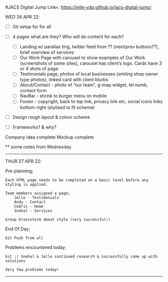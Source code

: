 #JACS Digital Jump
Link<: https://jelle-vdp.github.io/jacs-digital-jump/

WED  26 APR 22:

- [ ] Git setup for for all
- [ ] 4 pages what are they? Who will do content for each?
    - [ ] Landing w/ parallax ting, twitter feed from ?? (next/prev buttons??),  brief overview of services
    - [ ] Our Work Page with carousel to show examples of Our Work (screenshots of some sites), carousel has client’s logo. Cards have 3 or 4 shots of page.
    - [ ] Testimonials page, photos of local businesses (smiling shop owner type photos), linked card with client blurbs
    - [ ] About/Contact - photo of “our team”, g-map widget, tel numb, contact form
    - [ ] NavBar - shrink to burger menu on mobile
    - [ ] Footer - copyright, back to top link, privacy link etc, social icons links bottom-right (stylised to fit scheme)
- [ ] Design rough layout & colour scheme
- [ ] Frameworks? & why?



Company idea complete
Mockup complete

** some notes from Wednesday

_______________
THUR 27 APR 22:

Pre-planning;

    Each HTML page needs to be completed on a basic level before any styling is applied.

    Team members assigned a page;
        Jelle - Testimonials
        Andy - Contact
        Cedric - Home
        Snehal - Services

    Group brainstorm about style (very successful!)


End Of Day;

    Git Push from all

Problems encountered today;

    Git ;) Snehal & Jelle continued research & successfully came up with solutions

    Very few problems today!

_______________
